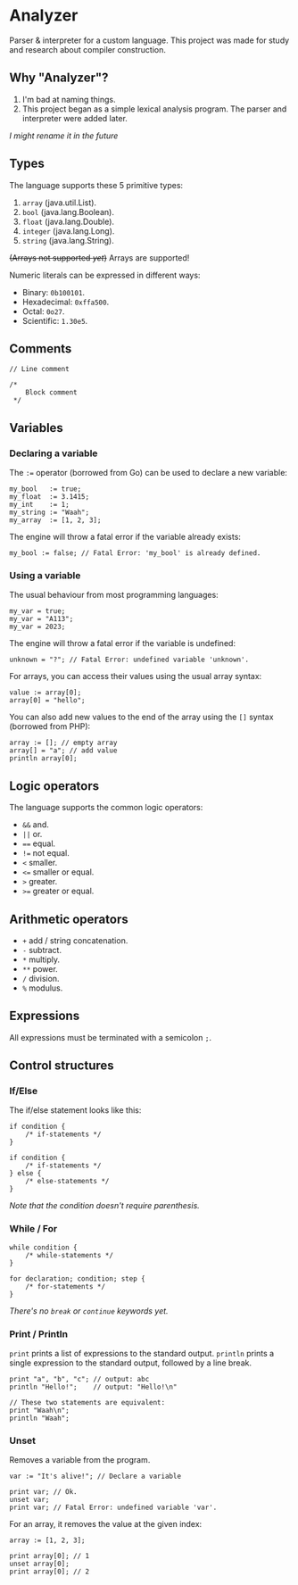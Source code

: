 # Analyzer

Parser & interpreter for a custom language.
This project was made for study and research about compiler construction.

## Why "Analyzer"?

1. I'm bad at naming things.
2. This project began as a simple lexical analysis program. The parser and interpreter were added later.

_I might rename it in the future_

## Types

The language supports these 5 primitive types:

1. `array` (java.util.List).
2. `bool` (java.lang.Boolean).
3. `float` (java.lang.Double).
4. `integer` (java.lang.Long).
5. `string` (java.lang.String).

~~(Arrays not supported _yet_)~~ Arrays are supported!

Numeric literals can be expressed in different ways:

* Binary: `0b100101`.
* Hexadecimal: `0xffa500`.
* Octal: `0o27`.
* Scientific: `1.30e5`.

## Comments

```
// Line comment

/*
    Block comment
 */
```

## Variables

### Declaring a variable

The `:=` operator (borrowed from Go) can be used to declare a new variable:

```
my_bool   := true;
my_float  := 3.1415;
my_int    := 1;
my_string := "Waah";
my_array  := [1, 2, 3];
```

The engine will throw a fatal error if the variable already exists:

```
my_bool := false; // Fatal Error: 'my_bool' is already defined.
```

### Using a variable

The usual behaviour from most programming languages:

```
my_var = true;
my_var = "A113";
my_var = 2023;
```

The engine will throw a fatal error if the variable is undefined:

```
unknown = "?"; // Fatal Error: undefined variable 'unknown'.
```

For arrays, you can access their values using the usual array syntax:

```
value := array[0];
array[0] = "hello";
```

You can also add new values to the end of the array using the `[]` syntax (borrowed from PHP):

```
array := []; // empty array
array[] = "a"; // add value
println array[0];
```

## Logic operators

The language supports the common logic operators:

* `&&` and.
* `||` or.
* `==` equal.
* `!=` not equal.
* `<` smaller.
* `<=` smaller or equal.
* `>` greater.
* `>=` greater or equal.

## Arithmetic operators

* `+` add / string concatenation.
* `-` subtract.
* `*` multiply.
* `**` power.
* `/` division.
* `%` modulus.

## Expressions

All expressions must be terminated with a semicolon `;`.

## Control structures

### If/Else

The if/else statement looks like this:

```
if condition {
    /* if-statements */
}

if condition {
    /* if-statements */
} else {
    /* else-statements */
}
```

*Note that the condition doesn't require parenthesis.*

### While / For

```
while condition {
    /* while-statements */
}

for declaration; condition; step {
    /* for-statements */
}
```

*There's no `break` or `continue` keywords yet.*

### Print / Println

`print` prints a list of expressions to the standard output.
`println` prints a single expression to the standard output, followed by a line break.

```
print "a", "b", "c"; // output: abc
println "Hello!";    // output: "Hello!\n"

// These two statements are equivalent:
print "Waah\n";
println "Waah";
```

### Unset

Removes a variable from the program.

```
var := "It's alive!"; // Declare a variable

print var; // Ok.
unset var;
print var; // Fatal Error: undefined variable 'var'.
```

For an array, it removes the value at the given index:
```
array := [1, 2, 3];

print array[0]; // 1
unset array[0];
print array[0]; // 2
```

